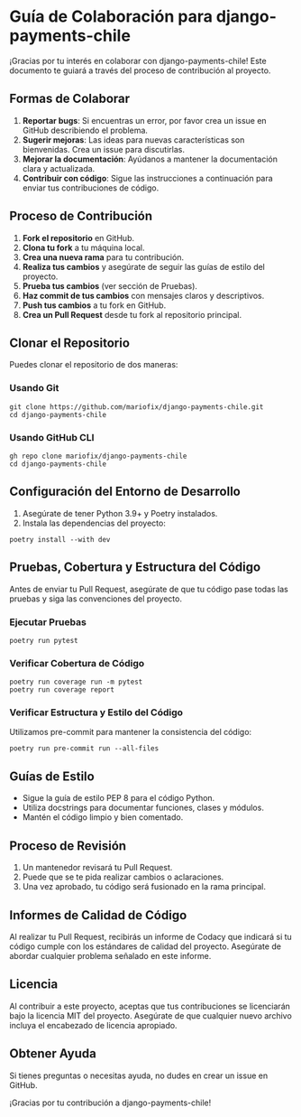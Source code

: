 # Guía de Colaboración para django-payments-chile

¡Gracias por tu interés en colaborar con django-payments-chile! Este documento te guiará a través del proceso de contribución al proyecto.

## Formas de Colaborar

1. **Reportar bugs**: Si encuentras un error, por favor crea un issue en GitHub describiendo el problema.
2. **Sugerir mejoras**: Las ideas para nuevas características son bienvenidas. Crea un issue para discutirlas.
3. **Mejorar la documentación**: Ayúdanos a mantener la documentación clara y actualizada.
4. **Contribuir con código**: Sigue las instrucciones a continuación para enviar tus contribuciones de código.

## Proceso de Contribución

1. **Fork el repositorio** en GitHub.
2. **Clona tu fork** a tu máquina local.
3. **Crea una nueva rama** para tu contribución.
4. **Realiza tus cambios** y asegúrate de seguir las guías de estilo del proyecto.
5. **Prueba tus cambios** (ver sección de Pruebas).
6. **Haz commit de tus cambios** con mensajes claros y descriptivos.
7. **Push tus cambios** a tu fork en GitHub.
8. **Crea un Pull Request** desde tu fork al repositorio principal.

## Clonar el Repositorio

Puedes clonar el repositorio de dos maneras:

### Usando Git

```shell
git clone https://github.com/mariofix/django-payments-chile.git
cd django-payments-chile
```

### Usando GitHub CLI

```shell
gh repo clone mariofix/django-payments-chile
cd django-payments-chile
```

## Configuración del Entorno de Desarrollo

1. Asegúrate de tener Python 3.9+ y Poetry instalados.
2. Instala las dependencias del proyecto:

```shell
poetry install --with dev
```

## Pruebas, Cobertura y Estructura del Código

Antes de enviar tu Pull Request, asegúrate de que tu código pase todas las pruebas y siga las convenciones del proyecto.

### Ejecutar Pruebas

```shell
poetry run pytest
```

### Verificar Cobertura de Código

```shell
poetry run coverage run -m pytest
poetry run coverage report
```

### Verificar Estructura y Estilo del Código

Utilizamos pre-commit para mantener la consistencia del código:

```shell
poetry run pre-commit run --all-files
```

## Guías de Estilo

- Sigue la guía de estilo PEP 8 para el código Python.
- Utiliza docstrings para documentar funciones, clases y módulos.
- Mantén el código limpio y bien comentado.

## Proceso de Revisión

1. Un mantenedor revisará tu Pull Request.
2. Puede que se te pida realizar cambios o aclaraciones.
3. Una vez aprobado, tu código será fusionado en la rama principal.

## Informes de Calidad de Código

Al realizar tu Pull Request, recibirás un informe de Codacy que indicará si tu código cumple con los estándares de calidad del proyecto. Asegúrate de abordar cualquier problema señalado en este informe.

## Licencia

Al contribuir a este proyecto, aceptas que tus contribuciones se licenciarán bajo la licencia MIT del proyecto. Asegúrate de que cualquier nuevo archivo incluya el encabezado de licencia apropiado.

## Obtener Ayuda

Si tienes preguntas o necesitas ayuda, no dudes en crear un issue en GitHub.

¡Gracias por tu contribución a django-payments-chile!
